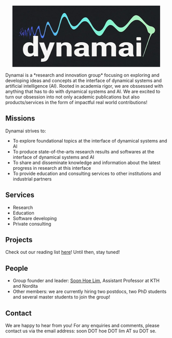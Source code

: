 <p align="center">
  <img src="dynamai.png"  class="circle-img">
</p>
Dynamai is a *research and innovation group* focusing on exploring and developing ideas and concepts at the interface of dynamical systems and artificial intelligence (AI). Rooted in academia rigor, we are obssessed with anything that has to do with dynamical systems and AI. We are excited to turn our obsession into not only academic publications but also products/services in the form of impactful real world contributions! 
<br>

## Missions
Dynamai strives to:
- To explore foundational topics at the interface of dynamical systems and AI 
- To produce state-of-the-arts research results and softwares at the interface of dynamical systems and AI
- To share and disseminate knowledge and information about the latest progress in research at this interface  
- To provide education and consulting services to other institutions and industrial partners

## Services
- Research
- Education   
- Software developing
- Private consulting

## Projects 
Check out our reading list [here](https://shoelim.github.io/DSxML/)! Until then, stay tuned!
<br>

## People 
- Group founder and leader: [Soon Hoe Lim](https://shoelim.github.io/), Assistant Professor at KTH and Nordita
- Other members: we are currently hiring two postdocs, two PhD students and several master students to join the group!

## Contact 
We are happy to hear from you! For any enquiries and comments, please contact us via the email address: soon DOT hoe DOT lim AT su DOT se. 
